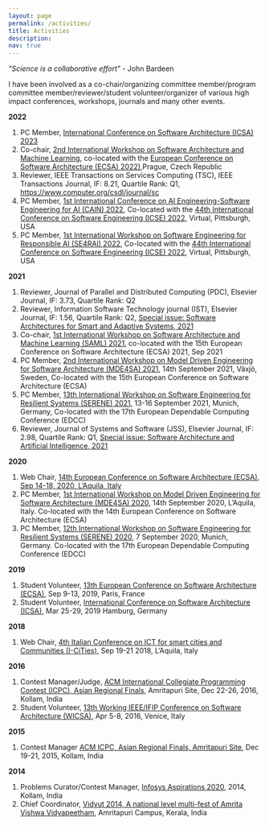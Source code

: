 ```yaml
---
layout: page
permalink: /activities/
title: Activities
description:
nav: true
---
```

_"Science is a collaborative effort"_  - John Bardeen

I have been involved as a co-chair/organizing committee member/program committee member/reviewer/student volunteer/organizer of various high impact conferences, workshops, journals and many other events.

__2022__

  1. PC Member, [International Conference on Software Architecture (ICSA) 2023](https://icsa-conferences.org)
  2. Co-chair, [2nd International Workshop on Software Architecture and Machine Learning](https://saml.disim.univaq.it/saml2022), co-located with the [European Conference on Software Architecture (ECSA) 2022)](https://conf.researchr.org/home/ecsa-2022),Prague, Czech Republic  
  3. Reviewer, IEEE Transactions on Services Computing (TSC), IEEE Transactions Journal, IF: 8.21, Quartile Rank: Q1, https://www.computer.org/csdl/journal/sc
  4. PC Member, [1st International Conference on AI Engineering-Software Engineering for AI (CAIN) 2022](https://conf.researchr.org/home/cain-2022), Co-located with the [44th International Conference on Software Engineering (ICSE) 2022](https://conf.researchr.org/home/icse-2022), Virtual, Pittsburgh, USA
  5. PC Member, [1st International Workshop on Software Engineering for Responsible AI (SE4RAI) 2022](https://conf.researchr.org/home/icse-2022/se4rai-2022), Co-located with the [44th International Conference on Software Engineering (ICSE) 2022](https://conf.researchr.org/home/icse-2022), Virtual, Pittsburgh, USA

__2021__

  1. Reviewer, Journal of Parallel and Distributed Computing (PDC), Elsevier Journal, IF: 3.73, Quartile Rank: Q2
  2. Reviewer, Information Software Technology journal (IST), Elsevier Journal, IF: 1.56, Quartile Rank: Q2, [Special issue: Software Architectures for Smart and Adaptive Systems, 2021](https://www.journals.elsevier.com/information-and-software-technology/call-for-papers/software-architectures-for-smart-and-adaptive-systems)
  3. Co-chair, [1st International Workshop on Software Architecture and Machine Learning (SAML) 2021](https://saml2021.disim.univaq.it), co-located with the 15th European Conference on Software Architecture (ECSA) 2021, Sep 2021
  4. PC Member, [2nd International Workshop on Model Driven Engineering for Software Architecture (MDE4SA) 2021](http://mde4sa2021.disim.univaq.it), 14th September 2021, Växjö, Sweden, Co-located with the 15th European Conference on Software Architecture (ECSA)
  5. PC Member, [13th International Workshop on Software Engineering for Resilient Systems (SERENE) 2021](http://serene.disim.univaq.it/2021/), 13-16 September 2021, Munich, Germany, Co-located with the 17th European Dependable Computing Conference (EDCC)
  6. Reviewer, Journal of Systems and Software (JSS), Elsevier Journal, IF: 2.98, Quartile Rank: Q1, [Special issue: Software Architecture and Artificial Intelligence, 2021](https://ecsa2020.disim.univaq.it/track/ecsa-2020-jss-special-issue?)

__2020__

  1. Web Chair, [14th European Conference on Software Architecture (ECSA), Sep 14-18, 2020, L’Aquila, Italy](https://ecsa2020.disim.univaq.it)
  2. PC Member, [1st International Workshop on Model Driven Engineering for Software Architecture (MDE4SA) 2020](http://mde4sa2020.disim.univaq.it), 14th September 2020, L’Aquila, Italy. Co-located with the 14th European Conference on Software Architecture (ECSA)
  3. PC Member, [12th International Workshop on Software Engineering for Resilient Systems (SERENE) 2020](http://serene.disim.univaq.it/2021/), 7 September 2020, Munich, Germany. Co-located with the 17th European Dependable Computing Conference (EDCC)

__2019__

  1. Student Volunteer, [13th European Conference on Software Architecture (ECSA)](https://ecsa2019.univ-lille.fr), Sep 9-13, 2019, Paris, France
  2. Student Volunteer, [International Conference on Software Architecture (ICSA)](https://icsa-conferences.org/2019/), Mar 25-29, 2019 Hamburg, Germany


__2018__

  1. Web Chair, [4th Italian Conference on ICT for smart cities and Communities (I-CiTies)](http://icities2018.disim.univaq.it/), Sep 19-21 2018, L’Aquila, Italy


__2016__

  1. Contest Manager/Judge, [ACM International Collegiate Programming Contest (ICPC), Asian Regional Finals](https://www.amrita.edu/event/icpc), Amritapuri Site, Dec 22-26, 2016, Kollam, India
  2. Student Volunteer, [13th Working IEEE/IFIP Conference on Software Architecture (WICSA)](https://icsa-conferences.org/series/WICSA/2016/venue.html), Apr 5-8, 2016, Venice, Italy

__2015__

  1. Contest Manager [ACM ICPC, Asian Regional Finals, Amritapuri Site]( https://icpc.global/regionals/finder/amp-2015), Dec 19-21, 2015, Kollam, India

__2014__

  1. Problems Curator/Contest Manager, [Infosys Aspirations 2020](https://www.amrita.edu/news/amrita-hosts-infosys-aspirations2020-28000-contestants-480-colleges), 2014, Kollam, India
  2. Chief Coordinator, [Vidyut 2014, A national level multi-fest of Amrita Vishwa Vidyapeetham](https://www.amrita.edu/event/vidyut-national-level-multi-fest-2014), Amritapuri Campus, Kerala, India
